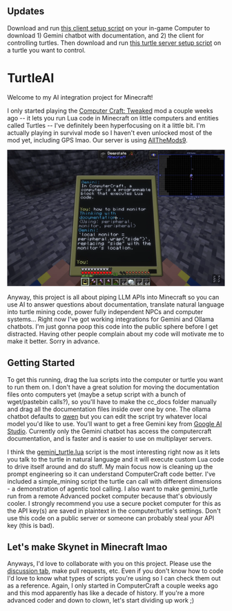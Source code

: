 ## Updates
Download and run [this client setup script](https://github.com/gotoundo/TurtleAI/blob/main/download_turtle_ai_client.lua) on your in-game Computer to download 1) Gemini chatbot with documentation, and 2) the client for controlling turtles. Then download and run [this turtle server setup script]([https://github.com/gotoundo/TurtleAI/blob/main/turtle_ai_server.lua](https://github.com/gotoundo/TurtleAI/blob/main/download_turtle_ai_server.lua)) on a turtle you want to control.

# TurtleAI
Welcome to my AI integration project for Minecraft! 

I only started playing the [Computer Craft: Tweaked](https://tweaked.cc/) mod a couple weeks ago -- it lets you run Lua code in Minecraft on little computers and entities called Turtles -- I've definitely been hyperfocusing on it a little bit. I'm actually playing in survival mode so I haven't even unlocked most of the mod yet, including GPS lmao. Our server is using [AllTheMods9](https://www.curseforge.com/minecraft/modpacks/all-the-mods-9).

![screenshot](readme-screenshot.webp)

Anyway, this project is all about piping LLM APIs into Minecraft so you can use AI to answer questions about documentation, translate natural language into turtle mining code, power fully independent NPCs and computer systems... Right now I've got working integrations for Gemini and Ollama chatbots. I'm just gonna poop this code into the public sphere before I get distracted. Having other people complain about my code will motivate me to make it better. Sorry in advance.

## Getting Started
To get this running, drag the lua scripts into the computer or turtle you want to run them on. I don't have a great solution for moving the documentation files onto computers yet (maybe a setup script with a bunch of wget/pastebin calls?), so you'll have to make the cc_docs folder manually and drag all the documentation files inside over one by one. The ollama chatbot defaults to [qwen](https://ollama.com/library/qwen2.5) but you can edit the script try whatever local model you'd like to use. You'll want to get a free Gemini key from [Google AI Studio](https://ai.google.dev/gemini-api/docs/api-key). Currently only the Gemini chatbot has access the computercraft documentation, and is faster and is easier to use on multiplayer servers.

I think the [gemini_turtle.lua](https://github.com/gotoundo/TurtleAI/blob/main/gemini_turtle.lua) script is the most interesting right now as it lets you talk to the turtle in natural language and it will execute custom Lua code to drive itself around and do stuff. My main focus now is cleaning up the prompt engineering so it can understand ComputerCraft code better. I've included a simple_mining script the turtle can call with different dimensions - a demonstration of agentic tool calling. I also want to make gemini_turtle run from a remote Advanced pocket computer because that's obviously cooler. I strongly recommend you use a secure pocket computer for this as the API key(s) are saved in plaintext in the computer/turtle's settings. Don't use this code on a public server or someone can probably steal your API key (this is bad).

## Let's make Skynet in Minecraft lmao
Anyways, I'd love to collaborate with you on this project. Please use the [discussion tab](https://github.com/gotoundo/TurtleAI/discussions), make pull requests, etc. Even if you don't know how to code I'd love to know what types of scripts you're using so I can check them out as a reference. Again, I only started in ComputerCraft a couple weeks ago and this mod apparently has like a decade of history. If you're a more advanced coder and down to clown, let's start dividing up work ;)
